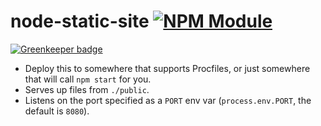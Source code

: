 node-static-site [![NPM Module](http://img.shields.io/npm/v/node-static-site.svg?style=flat)](https://npmjs.org/package/node-static-site)
================

[![Greenkeeper badge](https://badges.greenkeeper.io/developit/node-static-site.svg)](https://greenkeeper.io/)

- Deploy this to somewhere that supports Procfiles, or just somewhere that will call `npm start` for you.  
- Serves up files from `./public`.  
- Listens on the port specified as a `PORT` env var (`process.env.PORT`, the default is `8080`).  
